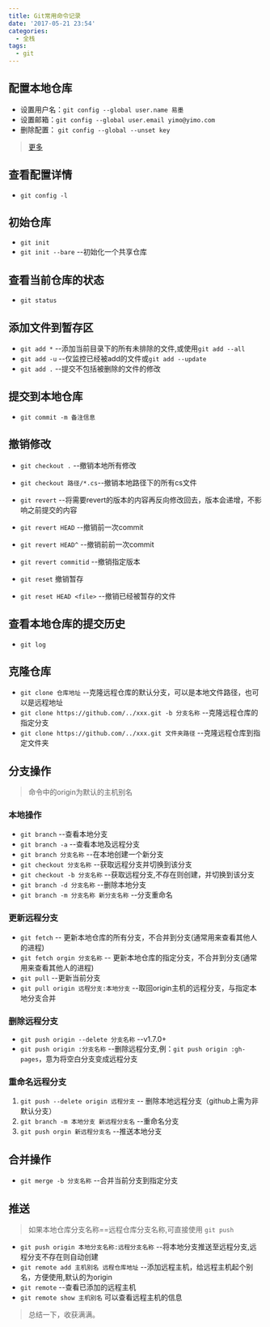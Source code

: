 ```yaml
---
title: Git常用命令记录
date: '2017-05-21 23:54'
categories:
  - 全栈
tags: 
  - git
---
```


## 配置本地仓库 

* 设置用户名：`git config --global user.name 易墨`     
* 设置邮箱：`git config --global user.email yimo@yimo.com`
* 删除配置： `git config --global --unset key`
> [更多](http://blog.csdn.net/sky1203850702/article/details/40985505)

## 查看配置详情 

* `git config -l `  

## 初始仓库

* `git init `   
* `git init --bare` --初始化一个共享仓库 

## 查看当前仓库的状态

* `git status`
<!--more-->
## 添加文件到暂存区

* `git add *` --添加当前目录下的所有未排除的文件,或使用`git add --all` 
* `git add -u`  --仅监控已经被add的文件或`git add --update`   
* `git add .` --提交不包括被删除的文件的修改  

## 提交到本地仓库

* `git commit -m 备注信息`        

## 撤销修改 

* `git checkout .` --撤销本地所有修改
* `git checkout 路径/*.cs`--撤销本地路径下的所有cs文件

* `git revert` --将需要revert的版本的内容再反向修改回去，版本会递增，不影响之前提交的内容
* `git revert HEAD` --撤销前一次commit
* `git revert HEAD^` --撤销前前一次commit
* `git revert commitid` --撤销指定版本

* `git reset` 撤销暂存
* `git reset HEAD <file>` --撤销已经被暂存的文件


## 查看本地仓库的提交历史

* `git log`

## 克隆仓库

* `git clone 仓库地址` --克隆远程仓库的默认分支，可以是本地文件路径，也可以是远程地址 
* `git clone https://github.com/../xxx.git -b 分支名称` --克隆远程仓库的指定分支   
* `git clone https://github.com/../xxx.git 文件夹路径` --克隆远程仓库到指定文件夹    


## 分支操作

>命令中的origin为默认的主机别名 

### 本地操作

* `git branch` --查看本地分支         
* `git branch -a` --查看本地及远程分支       
* `git branch 分支名称` --在本地创建一个新分支        
* `git checkout 分支名称` --获取远程分支并切换到该分支           
* `git checkout -b 分支名称` --获取远程分支,不存在则创建，并切换到该分支        
* `git branch -d 分支名称` --删除本地分支     
* `git branch -m 分支名称 新分支名称` --分支重命名    

### 更新远程分支

* `git fetch` -- 更新本地仓库的所有分支，不合并到分支(通常用来查看其他人的进程)       
* `git fetch orgin 分支名称` -- 更新本地仓库的指定分支，不合并到分支(通常用来查看其他人的进程)        
* `git pull` --更新当前分支       
* `git pull origin 远程分支:本地分支` --取回origin主机的远程分支，与指定本地分支合并       

### 删除远程分支

* `git push origin --delete 分支名称` --v1.7.0+     
* `git push origin :分支名称` --删除远程分支,例：`git push origin :gh-pages`，意为将空白分支变成远程分支      

### 重命名远程分支

1. `git push --delete origin 远程分支` -- 删除本地远程分支（github上需为非默认分支）      
2. `git branch -m 本地分支 新远程分支名` --重命名分支          
3. `git push orgin 新远程分支名` --推送本地分支     

## 合并操作    

* `git merge -b 分支名称` --合并当前分支到指定分支     

## 推送

> 如果本地仓库分支名称==远程仓库分支名称,可直接使用 `git push`         

* `git push origin 本地分支名称:远程分支名称` --将本地分支推送至远程分支,远程分支不存在则自动创建           
* `git remote add 主机别名 远程仓库地址` --添加远程主机，给远程主机起个别名，方便使用,默认的为origin       
* `git remote` --查看已添加的远程主机     
* `git remote show 主机别名` 可以查看远程主机的信息        


> 总结一下，收获满满。